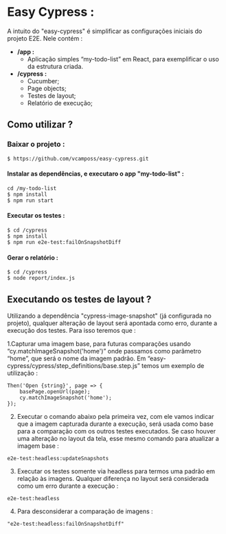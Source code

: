 # Easy Cypress :
A intuito do "easy-cypress" é simplificar as configurações iniciais do projeto E2E. Nele contém :

- **/app :** 
  - Aplicação simples “my-todo-list” em React, para exemplificar o uso da estrutura criada.
- **/cypress :**
  - Cucumber;
  - Page objects;
  - Testes de layout;
  - Relatório de execução;
  
## Como utilizar ?

### Baixar o projeto :
```
$ https://github.com/vcamposs/easy-cypress.git
```
#### Instalar as dependências, e executaro o app "my-todo-list" :
```
cd /my-todo-list
$ npm install
$ npm run start 
```
#### Executar os testes :
```
$ cd /cypress
$ npm install
$ npm run e2e-test:failOnSnapshotDiff
```
#### Gerar o relatório :
```
$ cd /cypress
$ node report/index.js
```
## Executando os testes de layout ?
Utilizando a dependência "cypress-image-snapshot" (já configurada no projeto), qualquer alteração de layout será apontada como erro, durante a execução dos testes. Para isso teremos que :

1.Capturar uma imagem base, para futuras comparações usando “cy.matchImageSnapshot('home')” onde passamos como parâmetro “home”, que será o nome da imagem padrão. Em “easy-cypress/cypress/step_definitions/base.step.js” temos um exemplo de utilização :
```
Then('Open {string}', page => {
	basePage.openUrl(page);
	cy.matchImageSnapshot('home');
});
```
2. Executar o comando abaixo pela primeira vez, com ele vamos indicar que a imagem capturada durante a execução, será usada como base para a comparação com os outros testes executados. Se caso houver uma alteração no layout da tela, esse mesmo comando para atualizar a imagem base : 
```
e2e-test:headless:updateSnapshots
```
3. Executar os testes somente via headless para termos uma padrão em relação às imagens. Qualquer diferença no layout será considerada como um erro durante a execução :
```
e2e-test:headless
```
4. Para desconsiderar a comparação de imagens :
```
"e2e-test:headless:failOnSnapshotDiff"
```
